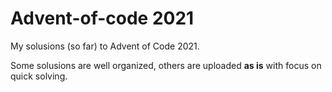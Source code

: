 # Advent-of-code 2021

My solusions (so far) to Advent of Code 2021.

Some solusions are well organized, others are uploaded __as is__ with focus on quick solving. 